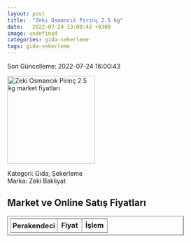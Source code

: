 ```yaml
---
layout: post
title:  "Zeki Osmancık Pirinç 2.5 kg"
date:   2022-07-24 13:00:43 +0300
image: undefined
categories: gida-sekerleme
tags: gida-sekerleme
---
```


Son Güncelleme: 2022-07-24 16:00:43

<img src="undefined" width="200" alt="Zeki Osmancık Pirinç 2.5 kg market fiyatları" />

Kategori: Gıda, Şekerleme
<br />
Marka: Zeki Bakliyat

<h2>Market ve Online Satış Fiyatları</h2>

<table border="1" style="padding: 5px;width:80%;">
  <tr>
    <td style="padding: 5px;"><strong>Perakendeci</strong></td>
    <td><strong>Fiyat</strong></td>
    <td><strong>İşlem</strong></td>
  </tr>
  
</table>
